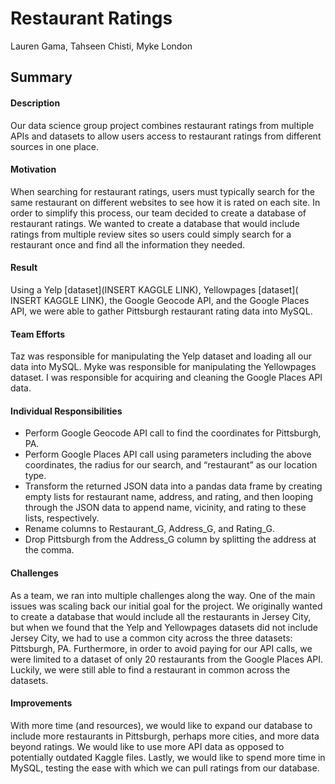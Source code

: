 # Restaurant Ratings

Lauren Gama, Tahseen Chisti, Myke London

## Summary

#### Description
Our data science group project combines restaurant ratings from multiple APIs and datasets to allow users access to restaurant ratings from different sources in one place.

#### Motivation
When searching for restaurant ratings, users must typically search for the same restaurant on different websites to see how it is rated on each site. In order to simplify this process, our team decided to create a database of restaurant ratings. We wanted to create a database that would include ratings from multiple review sites so users could simply search for a restaurant once and find all the information they needed.

#### Result
Using a Yelp [dataset](INSERT KAGGLE LINK), Yellowpages [dataset]( INSERT KAGGLE LINK), the Google Geocode API, and the Google Places API, we were able to gather Pittsburgh restaurant rating data into MySQL.

#### Team Efforts
Taz was responsible for manipulating the Yelp dataset and loading all our data into MySQL. Myke was responsible for manipulating the Yellowpages dataset. I was responsible for acquiring and cleaning the Google Places API data.

#### Individual Responsibilities
* Perform Google Geocode API call to find the coordinates for Pittsburgh, PA.
* Perform Google Places API call using parameters including the above coordinates, the radius for our search, and “restaurant” as our location type.
* Transform the returned JSON data into a pandas data frame by creating empty lists for restaurant name, address, and rating, and then looping through the JSON data to append name, vicinity, and rating to these lists, respectively.
* Rename columns to Restaurant_G, Address_G, and Rating_G.
* Drop Pittsburgh from the Address_G column by splitting the address at the comma.

#### Challenges
As a team, we ran into multiple challenges along the way. One of the main issues was scaling back our initial goal for the project. We originally wanted to create a database that would include all the restaurants in Jersey City, but when we found that the Yelp and Yellowpages datasets did not include Jersey City, we had to use a common city across the three datasets: Pittsburgh, PA. Furthermore, in order to avoid paying for our API calls, we were limited to a dataset of only 20 restaurants from the Google Places API. Luckily, we were still able to find a restaurant in common across the datasets.

#### Improvements
With more time (and resources), we would like to expand our database to include more restaurants in Pittsburgh, perhaps more cities, and more data beyond ratings. We would like to use more API data as opposed to potentially outdated Kaggle files. Lastly, we would like to spend more time in MySQL, testing the ease with which we can pull ratings from our database.

